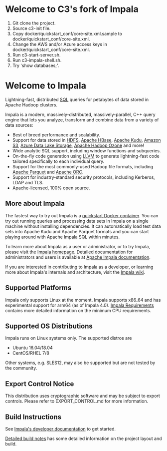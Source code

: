 # Welcome to C3's fork of Impala

1. Git clone the project.
1. Source c3-init file.
1. Copy docker/quickstart_conf/core-site.xml.sample to docker/quickstart_conf/core-site.xml.
1. Change the AWS and/or Azure access keys in docker/quickstart_conf/core-site.xml.
1. Run c3-start-server.sh.
1. Run c3-impala-shell.sh.
1. Try 'show databases;'.

# Welcome to Impala

Lightning-fast, distributed [SQL](https://en.wikipedia.org/wiki/SQL) queries for petabytes
of data stored in Apache Hadoop clusters.

Impala is a modern, massively-distributed, massively-parallel, C++ query engine that lets
you analyze, transform and combine data from a variety of data sources:

* Best of breed performance and scalability.
* Support for data stored in [HDFS](https://hadoop.apache.org/),
  [Apache HBase](https://hbase.apache.org/), [Apache Kudu](https://kudu.apache.org/),
  [Amazon S3](https://aws.amazon.com/s3/),
  [Azure Data Lake Storage](https://azure.microsoft.com/en-us/services/storage/data-lake-storage/),
  [Apache Hadoop Ozone](https://hadoop.apache.org/ozone/) and more!
* Wide analytic SQL support, including window functions and subqueries.
* On-the-fly code generation using [LLVM](http://llvm.org/) to generate lightning-fast
  code tailored specifically to each individual query.
* Support for the most commonly-used Hadoop file formats, including
  [Apache Parquet](https://parquet.apache.org/) and [Apache ORC](https://orc.apache.org).
* Support for industry-standard security protocols, including Kerberos, LDAP and TLS.
* Apache-licensed, 100% open source.

## More about Impala

The fastest way to try out Impala is a [quickstart Docker container](
https://github.com/apache/impala/blob/master/docker/README.md#docker-quickstart-with-docker-compose).
You can try out running queries and processing data sets in Impala on a single machine
without installing dependencies. It can automatically load test data sets into Apache Kudu
and Apache Parquet formats and you can start playing around with Apache Impala SQL
within minutes.

To learn more about Impala as a user or administrator, or to try Impala, please
visit the [Impala homepage](https://impala.apache.org). Detailed documentation for
administrators and users is available at
[Apache Impala documentation](https://impala.apache.org/impala-docs.html).


If you are interested in contributing to Impala as a developer, or learning more about
Impala's internals and architecture, visit the
[Impala wiki](https://cwiki.apache.org/confluence/display/IMPALA/Impala+Home).

## Supported Platforms

Impala only supports Linux at the moment.
Impala supports x86_64 and has experimental support for arm64 (as of Impala 4.0).
[Impala Requirements](https://impala.apache.org/docs/build/html/topics/impala_prereqs.html)
contains more detailed information on the minimum CPU requirements.

## Supported OS Distributions

Impala runs on Linux systems only. The supported distros are

* Ubuntu 16.04/18.04
* CentOS/RHEL 7/8

Other systems, e.g. SLES12, may also be supported but are not tested by the community.

## Export Control Notice

This distribution uses cryptographic software and may be subject to export controls.
Please refer to EXPORT\_CONTROL.md for more information.

## Build Instructions

See [Impala's developer documentation](https://cwiki.apache.org/confluence/display/IMPALA/Impala+Home)
to get started.

[Detailed build notes](README-build.md) has some detailed information on the project
layout and build.
